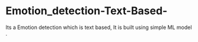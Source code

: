# Emotion_detection-Text-Based-
Its a Emotion detection which is text based, It is built using simple ML model . 

